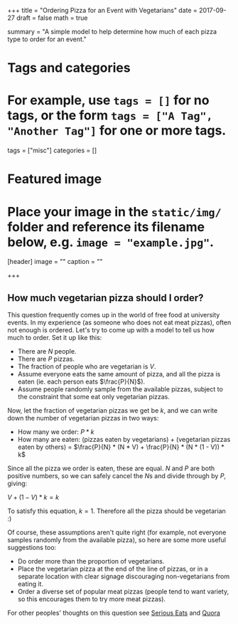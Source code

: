 +++
title = "Ordering Pizza for an Event with Vegetarians"
date = 2017-09-27
draft = false
math = true

summary = "A simple model to help determine how much of each pizza type to order for an event."

# Tags and categories
# For example, use `tags = []` for no tags, or the form `tags = ["A Tag", "Another Tag"]` for one or more tags.
tags = ["misc"]
categories = []

# Featured image
# Place your image in the `static/img/` folder and reference its filename below, e.g. `image = "example.jpg"`.
[header]
image = ""
caption = ""

+++

## How much vegetarian pizza should I order?

This question frequently comes up in the world of free food at university events. In my experience (as someone who does not eat meat pizzas), often not enough is ordered. Let's try to come up with a model to tell us how much to order. Set it up like this:

* There are $N$ people.
* There are $P$ pizzas.
* The fraction of people who are vegetarian is $V$.
* Assume everyone eats the same amount of pizza, and all the pizza is eaten (ie. each person eats $\frac{P}{N}$).
* Assume people randomly sample from the available pizzas, subject to the constraint that some eat only vegetarian pizzas.

Now, let the fraction of vegetarian pizzas we get be $k$, and we can write down the number of vegetarian pizzas in two ways:

* How many we order: $P * k$
* How many are eaten: (pizzas eaten by vegetarians) + (vegetarian pizzas eaten by others) = $\frac{P}{N} * (N * V) + \frac{P}{N} * (N * (1 - V)) * k$

Since all the pizza we order is eaten, these are equal.
$N$ and $P$ are both positive numbers, so we can safely cancel the $N$s and divide through by $P$, giving:

$V + (1 - V) * k = k$

To satisfy this equation, $k = 1$. Therefore all the pizza should be vegetarian :)

Of course, these assumptions aren't quite right (for example, not everyone samples randomly from the available pizza), so here are some more useful suggestions too:

* Do order more than the proportion of vegetarians.
* Place the vegetarian pizza at the end of the line of pizzas, or in a separate location with clear signage discouraging non-vegetarians from eating it.
* Order a diverse set of popular meat pizzas (people tend to want variety, so this encourages them to try more meat pizzas).

For other peoples' thoughts on this question see
[Serious Eats](http://www.seriouseats.com/2014/07/etiquette-ordering-pizza-for-a-group-manner-matters.html) and
[Quora](https://www.quora.com/What-are-the-best-pizza-toppings-to-get-for-a-big-group)
